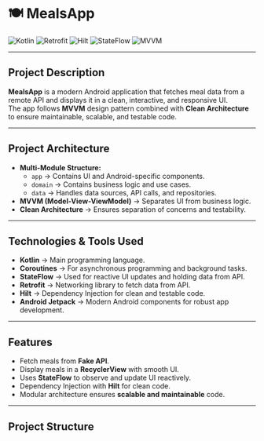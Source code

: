 # 🍽️ MealsApp

![Kotlin](https://img.shields.io/badge/Kotlin-100%25-blue)
![Retrofit](https://img.shields.io/badge/Retrofit-Implemented-brightgreen)
![Hilt](https://img.shields.io/badge/Hilt-DI-orange)
![StateFlow](https://img.shields.io/badge/StateFlow-Reactive-blueviolet)
![MVVM](https://img.shields.io/badge/MVVM-Clean%20Architecture-green)

---

## **Project Description**
**MealsApp** is a modern Android application that fetches meal data from a remote API and displays it in a clean, interactive, and responsive UI.  
The app follows **MVVM** design pattern combined with **Clean Architecture** to ensure maintainable, scalable, and testable code.

---

## **Project Architecture**
- **Multi-Module Structure:**
  - `app` → Contains UI and Android-specific components.
  - `domain` → Contains business logic and use cases.
  - `data` → Handles data sources, API calls, and repositories.
- **MVVM (Model-View-ViewModel)** → Separates UI from business logic.
- **Clean Architecture** → Ensures separation of concerns and testability.

---

## **Technologies & Tools Used**
- **Kotlin** → Main programming language.
- **Coroutines** → For asynchronous programming and background tasks.
- **StateFlow** → Used for reactive UI updates and holding data from API.
- **Retrofit** → Networking library to fetch data from API.
- **Hilt** → Dependency Injection for clean and testable code.
- **Android Jetpack** → Modern Android components for robust app development.

---

## **Features**
- Fetch meals from **Fake API**.
- Display meals in a **RecyclerView** with smooth UI.
- Uses **StateFlow** to observe and update UI reactively.
- Dependency Injection with **Hilt** for clean code.
- Modular architecture ensures **scalable and maintainable** code.

---

## **Project Structure**

 
 
